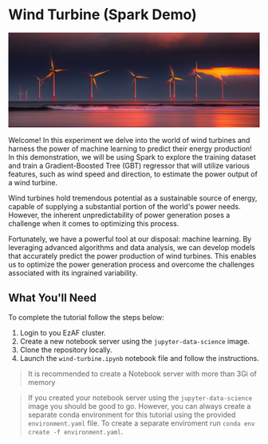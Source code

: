 # Wind Turbine (Spark Demo)

![wind-farm](images/wind-farm.jpg)

Welcome! In this experiment we delve into the world of wind turbines
and harness the power of machine learning to predict their energy production!
In this demonstration, we will be using Spark to explore the training dataset
and train a Gradient-Boosted Tree (GBT) regressor that will utilize various
features, such as wind speed and direction, to estimate the power output of a
wind turbine.

Wind turbines hold tremendous potential as a sustainable source of energy,
capable of supplying a substantial portion of the world's power needs. However,
the inherent unpredictability of power generation poses a challenge when it
comes to optimizing this process.

Fortunately, we have a powerful tool at our disposal: machine learning. By
leveraging advanced algorithms and data analysis, we can develop models that
accurately predict the power production of wind turbines. This enables us to
optimize the power generation process and overcome the challenges associated
with its ingrained variability.

## What You'll Need

To complete the tutorial follow the steps below:

1. Login to you EzAF cluster.
1. Create a new notebook server using the `jupyter-data-science` image.
1. Clone the repository locally.
1. Launch the `wind-turbine.ipynb` notebook file and follow the instructions.

> It is recommended to create a Notebook server with more than 3Gi of memory

> If you created your notebook server using the `jupyter-data-science` image
> you should be good to go. However, you can always create a separate conda
> environment for this tutorial using the provided `environment.yaml` file.
> To create a separate enviroment run `conda env create -f environment.yaml`.


